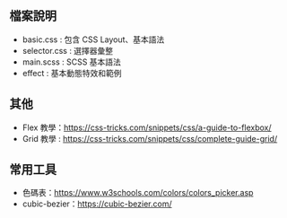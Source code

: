 檔案說明
------
* basic.css : 包含 CSS Layout、基本語法
* selector.css : 選擇器彙整
* main.scss : SCSS 基本語法
* effect : 基本動態特效和範例

其他
------
* Flex 教學：https://css-tricks.com/snippets/css/a-guide-to-flexbox/
* Grid 教學 : https://css-tricks.com/snippets/css/complete-guide-grid/

常用工具
------
* 色碼表：https://www.w3schools.com/colors/colors_picker.asp 
* cubic-bezier：https://cubic-bezier.com/



